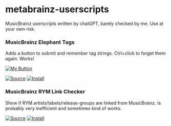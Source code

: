 # metabrainz-userscripts
MusicBrainz userscripts written by chatGPT, barely checked by me. Use at your own risk.

### <a name="musicbrainz_elephant_tags"></a> MusicBrainz Elephant Tags

Adds a button to submit and remember tag strings. Ctrl+click to forget them again. Works!

<a href="[https://github.com/Aerozol/metabrainz-userscripts/blob/main/MusicBrainz%20Elephant%20Tags.user.js)">
  <img src="https://github.com/jerone/UserScripts/blob/master/_resources/Source-button.png" alt="My Button" title="This is the rollover text"" >
</a>

[![Source](https://github.com/jerone/UserScripts/blob/master/_resources/Source-button.png)](https://github.com/Aerozol/metabrainz-userscripts/blob/main/MusicBrainz%20Elephant%20Tags.user.js)
[![Install](https://raw.github.com/jerone/UserScripts/master/_resources/Install-button.png)](https://github.com/Aerozol/metabrainz-userscripts/raw/main/MusicBrainz%20Elephant%20Tags.user.js)

### <a name="musicbrainz_rym_link_checker"></a> MusicBrainz RYM Link Checker

Show if RYM artists/labels/release-groups are linked from MusicBrainz. Is probably very inefficient and sometimes kind of works.

[![Source](https://github.com/jerone/UserScripts/blob/master/_resources/Source-button.png)](https://github.com/Aerozol/metabrainz-userscripts/blob/main/MusicBrainz%20RYM%20Link%20Checker.user.js)
[![Install](https://raw.github.com/jerone/UserScripts/master/_resources/Install-button.png)](https://github.com/Aerozol/metabrainz-userscripts/raw/main/MusicBrainz%20RYM%20Link%20Checker.user.js)
